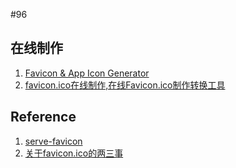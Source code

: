 #96

## 在线制作
1. [Favicon & App Icon Generator](http://www.favicon-generator.org/)
1. [favicon.ico在线制作,在线Favicon.ico制作转换工具](http://www.faviconico.org/favicon)

## Reference
1. [serve-favicon](https://github.com/expressjs/serve-favicon)
1. [关于favicon.ico的两三事](http://www.cnblogs.com/LoveJenny/archive/2012/05/22/2512683.html)